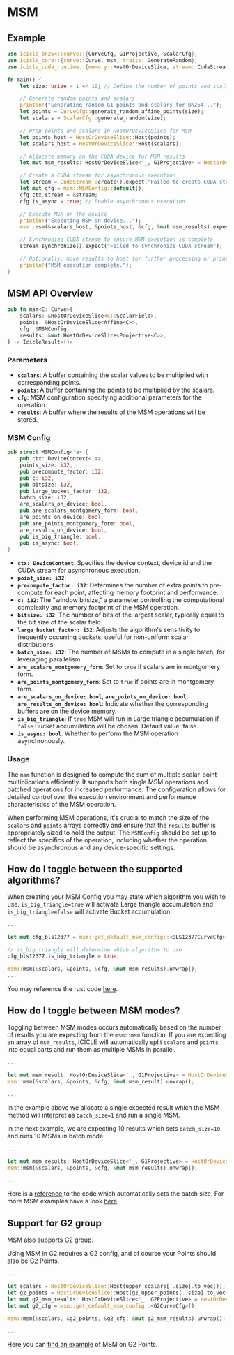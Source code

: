 # MSM

## Example

```rust
use icicle_bn254::curve::{CurveCfg, G1Projective, ScalarCfg};
use icicle_core::{curve::Curve, msm, traits::GenerateRandom};
use icicle_cuda_runtime::{memory::HostOrDeviceSlice, stream::CudaStream};

fn main() {
    let size: usize = 1 << 10; // Define the number of points and scalars

    // Generate random points and scalars
    println!("Generating random G1 points and scalars for BN254...");
    let points = CurveCfg::generate_random_affine_points(size);
    let scalars = ScalarCfg::generate_random(size);

    // Wrap points and scalars in HostOrDeviceSlice for MSM
    let points_host = HostOrDeviceSlice::Host(points);
    let scalars_host = HostOrDeviceSlice::Host(scalars);

    // Allocate memory on the CUDA device for MSM results
    let mut msm_results: HostOrDeviceSlice<'_, G1Projective> = HostOrDeviceSlice::cuda_malloc(1).expect("Failed to allocate CUDA memory for MSM results");

    // Create a CUDA stream for asynchronous execution
    let stream = CudaStream::create().expect("Failed to create CUDA stream");
    let mut cfg = msm::MSMConfig::default();
    cfg.ctx.stream = &stream;
    cfg.is_async = true; // Enable asynchronous execution

    // Execute MSM on the device
    println!("Executing MSM on device...");
    msm::msm(&scalars_host, &points_host, &cfg, &mut msm_results).expect("Failed to execute MSM");

    // Synchronize CUDA stream to ensure MSM execution is complete
    stream.synchronize().expect("Failed to synchronize CUDA stream");

    // Optionally, move results to host for further processing or printing
    println!("MSM execution complete.");
}
```

## MSM API Overview

```rust
pub fn msm<C: Curve>(
    scalars: &HostOrDeviceSlice<C::ScalarField>,
    points: &HostOrDeviceSlice<Affine<C>>,
    cfg: &MSMConfig,
    results: &mut HostOrDeviceSlice<Projective<C>>,
) -> IcicleResult<()>
```

### Parameters

- **`scalars`**: A buffer containing the scalar values to be multiplied with corresponding points.
- **`points`**: A buffer containing the points to be multiplied by the scalars.
- **`cfg`**: MSM configuration specifying additional parameters for the operation.
- **`results`**: A buffer where the results of the MSM operations will be stored.

### MSM Config

```rust
pub struct MSMConfig<'a> {
    pub ctx: DeviceContext<'a>,
    points_size: i32,
    pub precompute_factor: i32,
    pub c: i32,
    pub bitsize: i32,
    pub large_bucket_factor: i32,
    batch_size: i32,
    are_scalars_on_device: bool,
    pub are_scalars_montgomery_form: bool,
    are_points_on_device: bool,
    pub are_points_montgomery_form: bool,
    are_results_on_device: bool,
    pub is_big_triangle: bool,
    pub is_async: bool,
}
```

- **`ctx: DeviceContext`**: Specifies the device context, device id and the CUDA stream for asynchronous execution.
- **`point_size: i32`**:
- **`precompute_factor: i32`**: Determines the number of extra points to pre-compute for each point, affecting memory footprint and performance.
- **`c: i32`**: The "window bitsize," a parameter controlling the computational complexity and memory footprint of the MSM operation.
- **`bitsize: i32`**: The number of bits of the largest scalar, typically equal to the bit size of the scalar field.
- **`large_bucket_factor: i32`**: Adjusts the algorithm's sensitivity to frequently occurring buckets, useful for non-uniform scalar distributions.
- **`batch_size: i32`**: The number of MSMs to compute in a single batch, for leveraging parallelism.
- **`are_scalars_montgomery_form`**: Set to `true` if scalars are in montgomery form.
- **`are_points_montgomery_form`**: Set to `true` if points are in montgomery form.
- **`are_scalars_on_device: bool`**, **`are_points_on_device: bool`**, **`are_results_on_device: bool`**: Indicate whether the corresponding buffers are on the device memory.
- **`is_big_triangle`**: If `true` MSM will run in Large triangle accumulation if `false` Bucket accumulation will be chosen. Default value: false.
- **`is_async: bool`**: Whether to perform the MSM operation asynchronously.

### Usage

The `msm` function is designed to compute the sum of multiple scalar-point multiplications efficiently. It supports both single MSM operations and batched operations for increased performance. The configuration allows for detailed control over the execution environment and performance characteristics of the MSM operation.

When performing MSM operations, it's crucial to match the size of the `scalars` and `points` arrays correctly and ensure that the `results` buffer is appropriately sized to hold the output. The `MSMConfig` should be set up to reflect the specifics of the operation, including whether the operation should be asynchronous and any device-specific settings.

## How do I toggle between the supported algorithms?

When creating your MSM Config you may state which algorithm you wish to use. `is_big_triangle=true` will activate Large triangle accumulation and `is_big_triangle=false` will activate Bucket accumulation.

```rust
...

let mut cfg_bls12377 = msm::get_default_msm_config::<BLS12377CurveCfg>();

// is_big_triangle will determine which algorithm to use 
cfg_bls12377.is_big_triangle = true;

msm::msm(&scalars, &points, &cfg, &mut msm_results).unwrap();
...
```

You may reference the rust code [here](https://github.com/ingonyama-zk/icicle/blob/77a7613aa21961030e4e12bf1c9a78a2dadb2518/wrappers/rust/icicle-core/src/msm/mod.rs#L54).

## How do I toggle between MSM modes?

Toggling between MSM modes occurs automatically based on the number of results you are expecting from the `msm::msm` function. If you are expecting an array of `msm_results`, ICICLE will automatically split `scalars` and `points` into equal parts and run them as multiple MSMs in parallel.

```rust
...

let mut msm_result: HostOrDeviceSlice<'_, G1Projective> = HostOrDeviceSlice::cuda_malloc(1).unwrap();
msm::msm(&scalars, &points, &cfg, &mut msm_result).unwrap();

...
```

In the example above we allocate a single expected result which the MSM method will interpret as `batch_size=1` and run a single MSM.

In the next example, we are expecting 10 results which sets `batch_size=10` and runs 10 MSMs in batch mode.

```rust
...

let mut msm_results: HostOrDeviceSlice<'_, G1Projective> = HostOrDeviceSlice::cuda_malloc(10).unwrap();
msm::msm(&scalars, &points, &cfg, &mut msm_results).unwrap();

...
```

Here is a [reference](https://github.com/ingonyama-zk/icicle/blob/77a7613aa21961030e4e12bf1c9a78a2dadb2518/wrappers/rust/icicle-core/src/msm/mod.rs#L108) to the code which automatically sets the batch size. For more MSM examples have a look [here](https://github.com/ingonyama-zk/icicle/blob/77a7613aa21961030e4e12bf1c9a78a2dadb2518/examples/rust/msm/src/main.rs#L1).

## Support for G2 group

MSM also supports G2 group.

Using MSM in G2 requires a G2 config, and of course your Points should also be G2 Points.

```rust
... 

let scalars = HostOrDeviceSlice::Host(upper_scalars[..size].to_vec());
let g2_points = HostOrDeviceSlice::Host(g2_upper_points[..size].to_vec());
let mut g2_msm_results: HostOrDeviceSlice<'_, G2Projective> = HostOrDeviceSlice::cuda_malloc(1).unwrap();
let mut g2_cfg = msm::get_default_msm_config::<G2CurveCfg>();

msm::msm(&scalars, &g2_points, &g2_cfg, &mut g2_msm_results).unwrap();

...
```

Here you can [find an example](https://github.com/ingonyama-zk/icicle/blob/5a96f9937d0a7176d88c766bd3ef2062b0c26c37/examples/rust/msm/src/main.rs#L114) of MSM on G2 Points.
